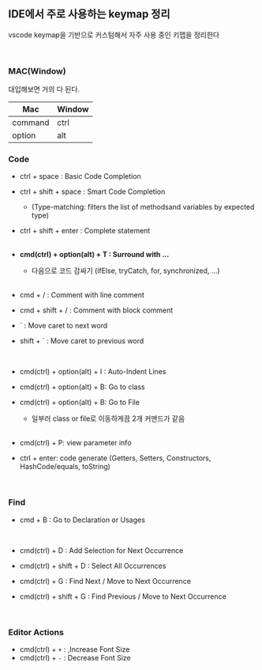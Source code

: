 ## IDE에서 주로 사용하는 keymap 정리

vscode keymap을 기반으로 커스텀해서 자주 사용 중인 키맵을 정리한다

<br>

### MAC(Window)

대입해보면 거의 다 된다.

| Mac     | Window |
| ------- | ------ |
| command | ctrl   |
| option  | alt    |

### Code

- ctrl + space : Basic Code Completion
- ctrl + shift + space : Smart Code Completion
  - (Type-matching: filters the list of methodsand variables by expected type)
- ctrl + shift + enter : Complete statement  
  <br>
- **cmd(ctrl) + option(alt) + T : Surround with ...**

  - 다음으로 코드 감싸기 (ifElse, tryCatch, for, synchronized, ...)

  <br>

- cmd + / : Comment with line comment
- cmd + shift + / : Comment with block comment
- ` : Move caret to next word
- shift + ` : Move caret to previous word

  <br>

- cmd(ctrl) + option(alt) + I : Auto-Indent Lines
- cmd(ctrl) + option(alt) + B: Go to class
- cmd(ctrl) + option(alt) + B: Go to File

  - 일부러 class or file로 이동하게끔 2개 커맨드가 같음

  <br>

- cmd(ctrl) + P: view parameter info

- ctrl + enter: code generate (Getters, Setters, Constructors, HashCode/equals, toString)

<br>

### Find

- cmd + B : Go to Declaration or Usages

  <br>

- cmd(ctrl) + D : Add Selection for Next Occurrence
- cmd(ctrl) + shift + D : Select All Occurrences
- cmd(ctrl) + G : Find Next / Move to Next Occurrence
- cmd(ctrl) + shift + G : Find Previous / Move to Next Occurrence

<br>

### Editor Actions

- cmd(ctrl) + `+` : ,Increase Font Size
- cmd(ctrl) + `-` : Decrease Font Size
